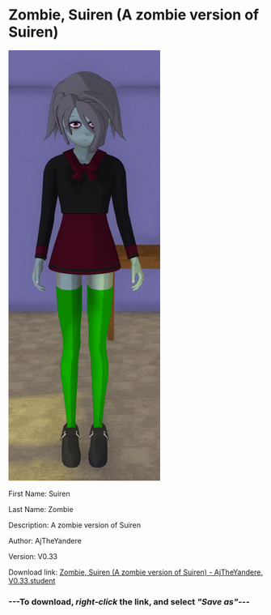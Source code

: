 # Zombie, Suiren (A zombie version of Suiren)

<img src = "https://raw.githubusercontent.com/Arbiter1223/Daigaku-Gurashi-Custom-Students/master/Students/Files/Zombie%2C%20Suiren%20(A%20zombie%20version%20of%20Suiren).png">

First Name: Suiren

Last Name: Zombie

Description: A zombie version of Suiren

Author: AjTheYandere

Version: V0.33

Download link: <a href="https://raw.githubusercontent.com/Arbiter1223/Daigaku-Gurashi-Custom-Students/master/Students/Files/Zombie%2C%20Suiren%20(A%20zombie%20version%20of%20Suiren)%20-%20AjTheYandere%2C%20V0.33.student">Zombie, Suiren (A zombie version of Suiren) - AjTheYandere, V0.33.student</a>

### ---**To download, _right-click_ the link, and select _"Save as"_**---
